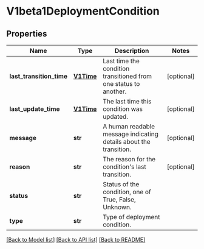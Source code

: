 # V1beta1DeploymentCondition

## Properties
Name | Type | Description | Notes
------------ | ------------- | ------------- | -------------
**last_transition_time** | [**V1Time**](V1Time.md) | Last time the condition transitioned from one status to another. | [optional] 
**last_update_time** | [**V1Time**](V1Time.md) | The last time this condition was updated. | [optional] 
**message** | **str** | A human readable message indicating details about the transition. | [optional] 
**reason** | **str** | The reason for the condition&#39;s last transition. | [optional] 
**status** | **str** | Status of the condition, one of True, False, Unknown. | 
**type** | **str** | Type of deployment condition. | 

[[Back to Model list]](../README.md#documentation-for-models) [[Back to API list]](../README.md#documentation-for-api-endpoints) [[Back to README]](../README.md)


